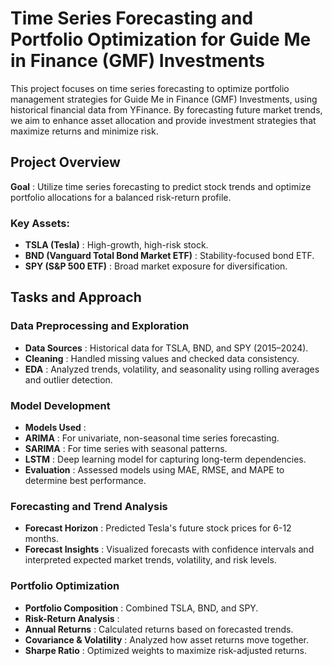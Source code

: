 # Time Series Forecasting and Portfolio Optimization for Guide Me in Finance (GMF) Investments

This project focuses on time series forecasting to optimize portfolio management strategies for Guide Me in Finance (GMF) Investments, using historical financial data from YFinance. By forecasting future market trends, we aim to enhance asset allocation and provide investment strategies that maximize returns and minimize risk.

## Project Overview

 **Goal** : Utilize time series forecasting to predict stock trends and optimize portfolio allocations for a balanced risk-return profile.

### Key Assets:

* **TSLA (Tesla)** : High-growth, high-risk stock.
* **BND (Vanguard Total Bond Market ETF)** : Stability-focused bond ETF.
* **SPY (S&P 500 ETF)** : Broad market exposure for diversification.

## Tasks and Approach

### Data Preprocessing and Exploration

* **Data Sources** : Historical data for TSLA, BND, and SPY (2015–2024).
* **Cleaning** : Handled missing values and checked data consistency.
* **EDA** : Analyzed trends, volatility, and seasonality using rolling averages and outlier detection.

### Model Development

* **Models Used** :
* **ARIMA** : For univariate, non-seasonal time series forecasting.
* **SARIMA** : For time series with seasonal patterns.
* **LSTM** : Deep learning model for capturing long-term dependencies.
* **Evaluation** : Assessed models using MAE, RMSE, and MAPE to determine best performance.

### Forecasting and Trend Analysis

* **Forecast Horizon** : Predicted Tesla's future stock prices for 6-12 months.
* **Forecast Insights** : Visualized forecasts with confidence intervals and interpreted expected market trends, volatility, and risk levels.

### Portfolio Optimization

* **Portfolio Composition** : Combined TSLA, BND, and SPY.
* **Risk-Return Analysis** :
* **Annual Returns** : Calculated returns based on forecasted trends.
* **Covariance & Volatility** : Analyzed how asset returns move together.
* **Sharpe Ratio** : Optimized weights to maximize risk-adjusted returns.
